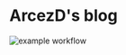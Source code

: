 # ArcezD's blog

![example workflow](https://github.com/arcezd/website/actions/workflows/hugo.yaml/badge.svg)